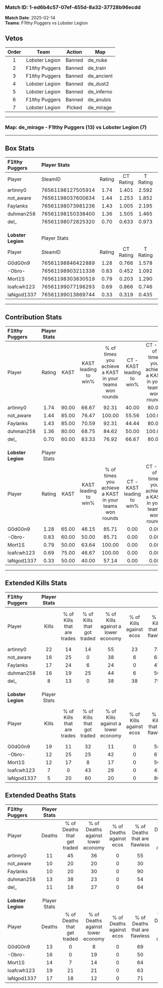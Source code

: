 ### Match ID: 1-ed6b4c57-07ef-455d-8a32-37728b96ecdd  
**Match Date**: 2025-02-14  
**Teams**: F1lthy Puggers vs Lobster Legion  

## Vetos  

| Order | Team | Action | Map |
| :---: | :--: | :----: | --- |
| 1 | Lobster Legion | Banned | de_nuke |
| 2 | F1lthy Puggers | Banned | de_train |
| 3 | F1lthy Puggers | Banned | de_ancient |
| 4 | Lobster Legion | Banned | de_dust2 |
| 5 | Lobster Legion | Banned | de_inferno |
| 6 | F1lthy Puggers | Banned | de_anubis |
| 7 | Lobster Legion | Picked | de_mirage |

---  

### **Map**: de_mirage - F1lthy Puggers (13) vs Lobster Legion (7)  
---  

## Box Stats  

| **F1lthy Puggers** | Player Stats      |        |           |          |       |       |       |         |        |      |     |
| :- | :- | :-: | :-: | :-: | :-: | :-: | :-: | :-: | :-: | :-: | :-: |
| Player             | SteamID           | Rating | CT Rating | T Rating | KAST  |  ADR  | Kills | Assists | Deaths | K/D  | HS% |
| artinny0           | 76561198127505914 |  1.74  |   1.401   |  2.592   | 90.00 | 108.8 |  22   |    4    |   11   | 2.00 | 59  |
| not_aware          | 76561198037600634 |  1.44  |   1.253   |  1.852   | 85.00 | 93.4  |  16   |    6    |   10   | 1.60 | 62  |
| Faylanks           | 76561198073981236 |  1.43  |   1.005   |  2.195   | 85.00 | 80.5  |  17   |    4    |   10   | 1.70 | 52  |
| duhman258          | 76561198150338400 |  1.36  |   1.505   |  1.465   | 80.00 | 98.6  |  16   |   10    |   13   | 1.23 | 37  |
| del_               | 76561198072825320 |  0.70  |   0.633   |  0.973   | 60.00 | 44.4  |   8   |    2    |   11   | 0.73 | 25  |
|                    |                   |        |           |          |       |       |       |         |        |      |     |
|                    |                   |        |           |          |       |       |       |         |        |      |     |
|                    |                   |        |           |          |       |       |       |         |        |      |     |
| **Lobster Legion** | Player Stats      |        |           |          |       |       |       |         |        |      |     |
| Player             | SteamID           | Rating | CT Rating | T Rating | KAST  |  ADR  | Kills | Assists | Deaths | K/D  | HS% |
| G0dG0n9            | 76561198846422889 |  1.28  |   0.766   |  1.578   | 65.00 | 83.9  |  19   |    0    |   13   | 1.46 | 52  |
| -Obro-             | 76561198903211338 |  0.83  |   0.452   |  1.092   | 60.00 | 69.7  |  12   |    4    |   16   | 0.75 | 66  |
| Mort1S             | 76561198303830519 |  0.79  |   0.203   |  1.290   | 50.00 | 67.3  |  12   |    1    |   14   | 0.86 |  8  |
| loafcwh123         | 76561199077198293 |  0.69  |   0.866   |  0.746   | 75.00 | 74.2  |   7   |    9    |   19   | 0.37 | 85  |
| laNgod1337         | 76561199013869744 |  0.33  |   0.319   |  0.435   | 50.00 | 37.3  |   5   |    5    |   17   | 0.29 | 40  |
---  

## Contribution Stats  

| **F1lthy Puggers** | Player Stats |       |                      |                                                        |                           |                                                             |                          |                                                            |
| :- | :-: | :-: | :-: | :-: | :-: | :-: | :-: | :-: |
| Player             |    Rating    | KAST  | KAST leading to win% | % of times you achieve a KAST in your teams won rounds | CT - KAST leading to win% | CT - % of times you achieve a KAST in your teams won rounds | T - KAST leading to win% | T - % of times you achieve a KAST in your teams won rounds |
| artinny0           |     1.74     | 90.00 |        66.67         |                         92.31                          |           40.00           |                            80.00                            |          100.00          |                           100.00                           |
| not_aware          |     1.44     | 85.00 |        76.47         |                         100.00                         |           55.56           |                           100.00                            |          100.00          |                           100.00                           |
| Faylanks           |     1.43     | 85.00 |        70.59         |                         92.31                          |           44.44           |                            80.00                            |          100.00          |                           100.00                           |
| duhman258          |     1.36     | 80.00 |        68.75         |                         84.62                          |           50.00           |                           100.00                            |          100.00          |                           75.00                            |
| del_               |     0.70     | 60.00 |        83.33         |                         76.92                          |           66.67           |                            80.00                            |          100.00          |                           75.00                            |
|                    |              |       |                      |                                                        |                           |                                                             |                          |                                                            |
|                    |              |       |                      |                                                        |                           |                                                             |                          |                                                            |
|                    |              |       |                      |                                                        |                           |                                                             |                          |                                                            |
| **Lobster Legion** | Player Stats |       |                      |                                                        |                           |                                                             |                          |                                                            |
| Player             |    Rating    | KAST  | KAST leading to win% | % of times you achieve a KAST in your teams won rounds | CT - KAST leading to win% | CT - % of times you achieve a KAST in your teams won rounds | T - KAST leading to win% | T - % of times you achieve a KAST in your teams won rounds |
| G0dG0n9            |     1.28     | 65.00 |        46.15         |                         85.71                          |           0.00            |                            0.00                             |          66.67           |                           85.71                            |
| -Obro-             |     0.83     | 60.00 |        50.00         |                         85.71                          |           0.00            |                            0.00                             |          66.67           |                           85.71                            |
| Mort1S             |     0.79     | 50.00 |        63.64         |                         100.00                         |           0.00            |                            0.00                             |          87.50           |                           100.00                           |
| loafcwh123         |     0.69     | 75.00 |        46.67         |                         100.00                         |           0.00            |                            0.00                             |          77.78           |                           100.00                           |
| laNgod1337         |     0.33     | 50.00 |        40.00         |                         57.14                          |           0.00            |                            0.00                             |          66.67           |                           57.14                            |
---  

## Extended Kills Stats  

| **F1lthy Puggers** | Player Stats |                            |                            |                                    |                         |                              |                                 |                                       |                    |           |
| :- | :-: | :-: | :-: | :-: | :-: | :-: | :-: | :-: | :-: | :-: |
| Player             |    Kills     | % of Kills that are trades | % of Kills that got traded | % of Kills against a lower economy | % of Kills against ecos | % of Kills that are flawless | % of Kills that are close duels | % of Kills that are assisted by flash | Pistol Round Kills | AWP Kills |
| artinny0           |      22      |             14             |             14             |                 55                 |           23            |              73              |               18                |                   9                   |         3          |     0     |
| not_aware          |      16      |             25             |             0              |                 38                 |            6            |              63              |                6                |                   0                   |         2          |     1     |
| Faylanks           |      17      |             24             |             6              |                 24                 |            0            |              47              |                6                |                   6                   |         3          |     0     |
| duhman258          |      16      |             19             |             25             |                 44                 |            6            |              50              |               25                |                   0                   |         2          |     0     |
| del_               |      8       |             13             |             0              |                 38                 |           38            |              75              |                0                |                   0                   |         0          |     0     |
|                    |              |                            |                            |                                    |                         |                              |                                 |                                       |                    |           |
|                    |              |                            |                            |                                    |                         |                              |                                 |                                       |                    |           |
|                    |              |                            |                            |                                    |                         |                              |                                 |                                       |                    |           |
| **Lobster Legion** | Player Stats |                            |                            |                                    |                         |                              |                                 |                                       |                    |           |
| Player             |    Kills     | % of Kills that are trades | % of Kills that got traded | % of Kills against a lower economy | % of Kills against ecos | % of Kills that are flawless | % of Kills that are close duels | % of Kills that are assisted by flash | Pistol Round Kills | AWP Kills |
| G0dG0n9            |      19      |             11             |             32             |                 11                 |            0            |              58              |                0                |                   0                   |         2          |     0     |
| -Obro-             |      12      |             25             |             25             |                 42                 |            0            |              67              |               17                |                   0                   |         0          |     1     |
| Mort1S             |      12      |             17             |             8              |                 17                 |            0            |              50              |                0                |                   0                   |         0          |     5     |
| loafcwh123         |      7       |             0              |             43             |                 29                 |            0            |              43              |                0                |                   0                   |         0          |     0     |
| laNgod1337         |      5       |             20             |             60             |                 20                 |            0            |              80              |                0                |                   0                   |         0          |     0     |
## Extended Deaths Stats  

| **F1lthy Puggers** | Player Stats |                             |                                   |                          |                               |                            |                           |               |
| :- | :-: | :-: | :-: | :-: | :-: | :-: | :-: | :-: |
| Player             |    Deaths    | % of Deaths that get traded | % of Deaths against lower economy | % of Deaths against ecos | % of Deaths that are flawless | % of Deaths that are close | % of Deaths while blinded | Deaths to AWP |
| artinny0           |      11      |             45              |                36                 |            0             |              55               |             0              |             0             |       1       |
| not_aware          |      10      |             20              |                20                 |            0             |              30               |             10             |             0             |       0       |
| Faylanks           |      10      |             20              |                30                 |            0             |              90               |             0              |             0             |       1       |
| duhman258          |      13      |             38              |                23                 |            0             |              54               |             0              |             0             |       2       |
| del_               |      11      |             18              |                27                 |            0             |              64               |             9              |             0             |       2       |
|                    |              |                             |                                   |                          |                               |                            |                           |               |
|                    |              |                             |                                   |                          |                               |                            |                           |               |
|                    |              |                             |                                   |                          |                               |                            |                           |               |
| **Lobster Legion** | Player Stats |                             |                                   |                          |                               |                            |                           |               |
| Player             |    Deaths    | % of Deaths that get traded | % of Deaths against lower economy | % of Deaths against ecos | % of Deaths that are flawless | % of Deaths that are close | % of Deaths while blinded | Deaths to AWP |
| G0dG0n9            |      13      |              0              |                 8                 |            0             |              69               |             15             |             8             |       0       |
| -Obro-             |      16      |              0              |                19                 |            0             |              50               |             6              |             6             |       0       |
| Mort1S             |      14      |              7              |                14                 |            0             |              64               |             7              |             7             |       0       |
| loafcwh123         |      19      |             21              |                21                 |            0             |              63               |             21             |             0             |       1       |
| laNgod1337         |      17      |             18              |                12                 |            0             |              71               |             12             |             0             |       0       |
